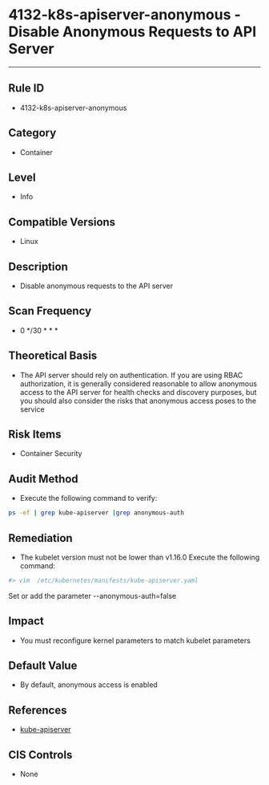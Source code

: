 # 4132-k8s-apiserver-anonymous - Disable Anonymous Requests to API Server
---

## Rule ID

- 4132-k8s-apiserver-anonymous


## Category

- Container


## Level

- Info


## Compatible Versions


- Linux




## Description


- Disable anonymous requests to the API server



## Scan Frequency
- 0 */30 * * *

## Theoretical Basis


- The API server should rely on authentication. If you are using RBAC authorization, it is generally considered reasonable to allow anonymous access to the API server for health checks and discovery purposes, but you should also consider the risks that anonymous access poses to the service






## Risk Items


- Container Security



## Audit Method
- Execute the following command to verify:
```bash
ps -ef | grep kube-apiserver |grep anonymous-auth
```



## Remediation
- The kubelet version must not be lower than v1.16.0
Execute the following command:
```bash
#> vim 	/etc/kubernetes/manifests/kube-apiserver.yaml
```
Set or add the parameter --anonymous-auth=false



## Impact


- You must reconfigure kernel parameters to match kubelet parameters




## Default Value


- By default, anonymous access is enabled




## References


- [kube-apiserver](https://kubernetes.io/docs/admin/kube-apiserver/)



## CIS Controls


- None